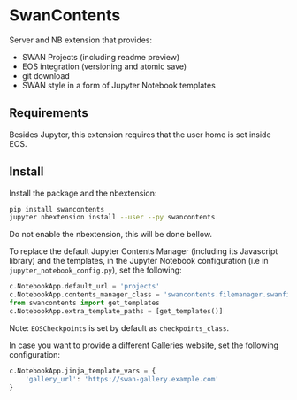 # SwanContents

Server and NB extension that provides:
* SWAN Projects (including readme preview)
* EOS integration (versioning and atomic save)
* git download
* SWAN style in a form of Jupyter Notebook templates

## Requirements

Besides Jupyter, this extension requires that the user home is set inside EOS.

## Install

Install the package and the nbextension:

```bash
pip install swancontents
jupyter nbextension install --user --py swancontents
```

Do not enable the nbextension, this will be done bellow.

To replace the default Jupyter Contents Manager (including its Javascript library) and the templates, in the Jupyter Notebook configuration (i.e in `jupyter_notebook_config.py`), set the following:

```python
c.NotebookApp.default_url = 'projects'
c.NotebookApp.contents_manager_class = 'swancontents.filemanager.swanfilemanager.SwanFileManager'
from swancontents import get_templates
c.NotebookApp.extra_template_paths = [get_templates()]
```

Note: `EOSCheckpoints` is set by default as `checkpoints_class`.

In case you want to provide a different Galleries website, set the following configuration:

```python
c.NotebookApp.jinja_template_vars = {
    'gallery_url': 'https://swan-gallery.example.com'
}
```

